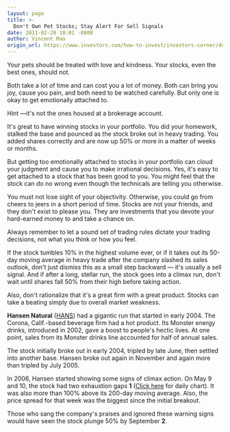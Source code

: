 ```yaml
---
layout: page
title: >-
  Don't Own Pet Stocks; Stay Alert For Sell Signals
date: 2011-02-28 18:01 -0800
author: Vincent Mao
origin_url: https://www.investors.com/how-to-invest/investors-corner/dont-own-pet-stocks-stay-alert-for-sell-signals
---
```





Your pets should be treated with love and kindness. Your stocks, even the best ones, should not.

  

Both take a lot of time and can cost you a lot of money. Both can bring you joy, cause you pain, and both need to be watched carefully. But only one is okay to get emotionally attached to.

  

Hint —it's not the ones housed at a brokerage account.

  

It's great to have winning stocks in your portfolio. You did your homework, stalked the base and pounced as the stock broke out in heavy trading. You added shares correctly and are now up 50% or more in a matter of weeks or months.

  

But getting too emotionally attached to stocks in your portfolio can cloud your judgment and cause you to make irrational decisions. Yes, it's easy to get attached to a stock that has been good to you. You might feel that the stock can do no wrong even though the technicals are telling you otherwise.

  

You must not lose sight of your objectivity. Otherwise, you could go from cheers to jeers in a short period of time. Stocks are not your friends, and they don't exist to please you. They are investments that you devote your hard-earned money to and take a chance on.

  

Always remember to let a sound set of trading rules dictate your trading decisions, not what you think or how you feel.

  

If the stock tumbles 10% in the highest volume ever, or if it takes out its 50-day moving average in heavy trade after the company slashed its sales outlook, don't just dismiss this as a small step backward — it's usually a sell signal. And if after a long, stellar run, the stock goes into a climax run, don't wait until shares fall 50% from their high before taking action.

  

Also, don't rationalize that it's a great firm with a great product. Stocks can take a beating simply due to overall market weakness.

  

**Hansen Natural** ([HANS](https://research.investors.com/quote.aspx?symbol=HANS)) had a gigantic run that started in early 2004. The Corona, Calif.-based beverage firm had a hot product. Its Monster energy drinks, introduced in 2002, gave a boost to people's hectic lives. At one point, sales from its Monster drinks line accounted for half of annual sales.

  

The stock initially broke out in early 2004, tripled by late June, then settled into another base. Hansen broke out again in November and again more than tripled by July 2005.

  

In 2006, Hansen started showing some signs of climax action. On May 9 and 10, the stock had two exhaustion gaps **1** ([Click here](/NewsAndAnalysis/PhotoPopup.aspx?path=Web2c030111.gif&docId=564410) for daily chart). It was also more than 100% above its 200-day moving average. Also, the price spread for that week was the biggest since the initial breakout.

  

Those who sang the company's praises and ignored these warning signs would have seen the stock plunge 50% by September **2**.




